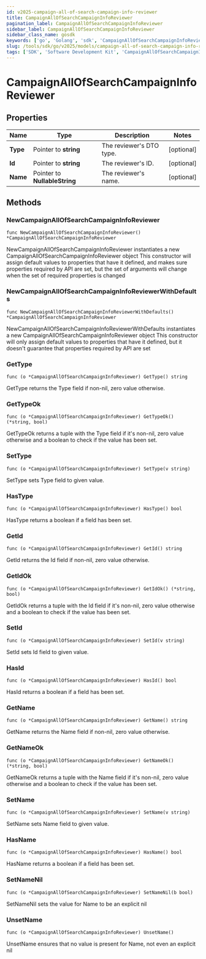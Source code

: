 ```yaml
---
id: v2025-campaign-all-of-search-campaign-info-reviewer
title: CampaignAllOfSearchCampaignInfoReviewer
pagination_label: CampaignAllOfSearchCampaignInfoReviewer
sidebar_label: CampaignAllOfSearchCampaignInfoReviewer
sidebar_class_name: gosdk
keywords: ['go', 'Golang', 'sdk', 'CampaignAllOfSearchCampaignInfoReviewer', 'V2025CampaignAllOfSearchCampaignInfoReviewer'] 
slug: /tools/sdk/go/v2025/models/campaign-all-of-search-campaign-info-reviewer
tags: ['SDK', 'Software Development Kit', 'CampaignAllOfSearchCampaignInfoReviewer', 'V2025CampaignAllOfSearchCampaignInfoReviewer']
---
```


# CampaignAllOfSearchCampaignInfoReviewer

## Properties

Name | Type | Description | Notes
------------ | ------------- | ------------- | -------------
**Type** | Pointer to **string** | The reviewer's DTO type. | [optional] 
**Id** | Pointer to **string** | The reviewer's ID. | [optional] 
**Name** | Pointer to **NullableString** | The reviewer's name. | [optional] 

## Methods

### NewCampaignAllOfSearchCampaignInfoReviewer

`func NewCampaignAllOfSearchCampaignInfoReviewer() *CampaignAllOfSearchCampaignInfoReviewer`

NewCampaignAllOfSearchCampaignInfoReviewer instantiates a new CampaignAllOfSearchCampaignInfoReviewer object
This constructor will assign default values to properties that have it defined,
and makes sure properties required by API are set, but the set of arguments
will change when the set of required properties is changed

### NewCampaignAllOfSearchCampaignInfoReviewerWithDefaults

`func NewCampaignAllOfSearchCampaignInfoReviewerWithDefaults() *CampaignAllOfSearchCampaignInfoReviewer`

NewCampaignAllOfSearchCampaignInfoReviewerWithDefaults instantiates a new CampaignAllOfSearchCampaignInfoReviewer object
This constructor will only assign default values to properties that have it defined,
but it doesn't guarantee that properties required by API are set

### GetType

`func (o *CampaignAllOfSearchCampaignInfoReviewer) GetType() string`

GetType returns the Type field if non-nil, zero value otherwise.

### GetTypeOk

`func (o *CampaignAllOfSearchCampaignInfoReviewer) GetTypeOk() (*string, bool)`

GetTypeOk returns a tuple with the Type field if it's non-nil, zero value otherwise
and a boolean to check if the value has been set.

### SetType

`func (o *CampaignAllOfSearchCampaignInfoReviewer) SetType(v string)`

SetType sets Type field to given value.

### HasType

`func (o *CampaignAllOfSearchCampaignInfoReviewer) HasType() bool`

HasType returns a boolean if a field has been set.

### GetId

`func (o *CampaignAllOfSearchCampaignInfoReviewer) GetId() string`

GetId returns the Id field if non-nil, zero value otherwise.

### GetIdOk

`func (o *CampaignAllOfSearchCampaignInfoReviewer) GetIdOk() (*string, bool)`

GetIdOk returns a tuple with the Id field if it's non-nil, zero value otherwise
and a boolean to check if the value has been set.

### SetId

`func (o *CampaignAllOfSearchCampaignInfoReviewer) SetId(v string)`

SetId sets Id field to given value.

### HasId

`func (o *CampaignAllOfSearchCampaignInfoReviewer) HasId() bool`

HasId returns a boolean if a field has been set.

### GetName

`func (o *CampaignAllOfSearchCampaignInfoReviewer) GetName() string`

GetName returns the Name field if non-nil, zero value otherwise.

### GetNameOk

`func (o *CampaignAllOfSearchCampaignInfoReviewer) GetNameOk() (*string, bool)`

GetNameOk returns a tuple with the Name field if it's non-nil, zero value otherwise
and a boolean to check if the value has been set.

### SetName

`func (o *CampaignAllOfSearchCampaignInfoReviewer) SetName(v string)`

SetName sets Name field to given value.

### HasName

`func (o *CampaignAllOfSearchCampaignInfoReviewer) HasName() bool`

HasName returns a boolean if a field has been set.

### SetNameNil

`func (o *CampaignAllOfSearchCampaignInfoReviewer) SetNameNil(b bool)`

 SetNameNil sets the value for Name to be an explicit nil

### UnsetName
`func (o *CampaignAllOfSearchCampaignInfoReviewer) UnsetName()`

UnsetName ensures that no value is present for Name, not even an explicit nil

